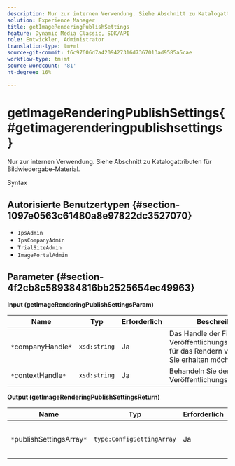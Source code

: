 ```yaml
---
description: Nur zur internen Verwendung. Siehe Abschnitt zu Katalogattributen für Bildwiedergabe-Material.
solution: Experience Manager
title: getImageRenderingPublishSettings
feature: Dynamic Media Classic, SDK/API
role: Entwickler, Administrator
translation-type: tm+mt
source-git-commit: f6c97606d7a4209427316d7367013ad9585a5cae
workflow-type: tm+mt
source-wordcount: '81'
ht-degree: 16%

---
```



# getImageRenderingPublishSettings{#getimagerenderingpublishsettings}

Nur zur internen Verwendung. Siehe Abschnitt zu Katalogattributen für Bildwiedergabe-Material.

Syntax

## Autorisierte Benutzertypen {#section-1097e0563c61480a8e97822dc3527070}

* `IpsAdmin`
* `IpsCompanyAdmin`
* `TrialSiteAdmin`
* `ImagePortalAdmin`

## Parameter {#section-4f2cb8c589384816bb2525654ec49963}

**Input (getImageRenderingPublishSettingsParam)**

| Name | Typ | Erforderlich | Beschreibung |
|---|---|---|---|
| `*`companyHandle`*` | `xsd:string` | Ja | Das Handle der Firma, deren Veröffentlichungseinstellungen für das Rendern von Bildern Sie erhalten möchten. |
| `*`contextHandle`*` | `xsd:string` | Ja | Behandeln Sie den Veröffentlichungskontext. |

**Output (getImageRenderingPublishSettingsReturn)**

| Name | Typ | Erforderlich | Beschreibung |
|---|---|---|---|
| `*`publishSettingsArray`*` | `type:ConfigSettingArray` | Ja | Einstellungen für das Rendern von Bildern. |

